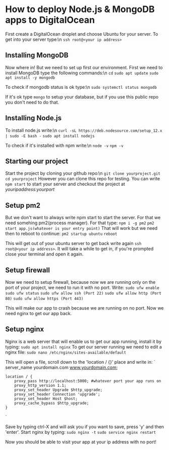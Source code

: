 # How to deploy Node.js & MongoDB apps to DigitalOcean

First create a DigitalOcean droplet and choose Ubuntu for your server. To get into your server type:\n
`ssh root@<your ip address>`

## Installing MongoDB

Now where in! But we need to set up first our environment. First we need to install MongoDB type the following commands:\n
`cd`
`sudo apt update`
`sudo apt install -y mongodb`

To check if mongodb status is ok type:\n
`sudo systemctl status mongodb`

If it's ok type `mongo` to setup your database, but if you use this public repo you don't need to do that.

## Installing Node.js

To install node.js write:\n
`curl -sL https://deb.nodesource.com/setup_12.x | sudo -E bash -`
`sudo apt install nodejs`

To check if it's installed with npm write:\n
`node -v`
`npm -v`

## Starting our project

Start the project by cloning your github repo:\n
`git clone yourproject.git`
`cd yourproject`
However you can clone this repo for testing.
You can write `npm start` to start your server and checkout the project at _youripaddress:yourport_

## Setup pm2

But we don't want to always write npm start to start the server. For that we need somehing pm2(process manager). For that type:
`npm i -g pm2`
`pm2 start app.js(whatever is your entry point)`
That will work but we need then to reboot to continue:
`pm2 startup ubuntu`
`reboot`

This will get out of your ubuntu server to get back write again `ssh root@<your ip address>`.
It will take a while to get in, if you're prompted close your terminal and open it again.

## Setup firewall

Now we need to setup firewall, because now we are running only on the port of your project, we need to run it with no port. Write:
`sudo ufw enable`
`sudo ufw status`
`sudo ufw allow ssh (Port 22)`
`sudo ufw allow http (Port 80)`
`sudo ufw allow https (Port 443)`

This will make our app to crash because we are running on no port. Now we need nginx to get our app back.

## Setup nginx

Nginx is a web server that will enable us to get our app running, install it by typing:
`sudo apt install nginx`
To get our server running we need to edit a nginx file:
`sudo nano /etc/nginx/sites-available/default`

This will open a file, scroll down to the 'location / {}' place and write in:
`
    server_name yourdomain.com www.yourdomain.com;

    location / {
        proxy_pass http://localhost:5000; #whatever port your app runs on
        proxy_http_version 1.1;
        proxy_set_header Upgrade $http_upgrade;
        proxy_set_header Connection 'upgrade';
        proxy_set_header Host $host;
        proxy_cache_bypass $http_upgrade;
    }
`

Save by typing ctrl-X and will ask you if you want to save, press 'y' and then 'enter'.
Start nginx by typing:
`sudo nginx -t`
`sudo service nginx restart`

Now you should be able to visit your app at your ip address with no port!


